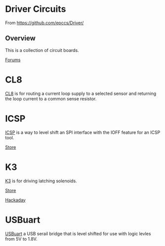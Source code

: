 # Driver Circuits

From <https://github.com/epccs/Driver/>

## Overview

This is a collection of  circuit boards. 

[Forums](http://rpubus.org/bb/viewforum.php?f=9)

# CL8

[CL8] is for routing a current loop supply to a selected sensor and returning the loop current to a common sense resistor.

[CL8]: ./CL8

# ICSP

[ICSP] is a way to level shift an SPI interface with the IOFF feature for an ICSP tool.

[ICSP]: ./ICSP

[Store](https://www.tindie.com/products/ron-sutherland/icsp-a-board-for-spi-level-shift-with-ioff/)

# K3

[K3] is for driving latching solenoids. 

[K3]: ./K3

[Store](https://www.tindie.com/products/ron-sutherland/k3-a-latching-solenoid-driver-board/)

[Hackaday](https://hackaday.io/project/17080-k3)

# USBuart

[USBuart] a USB serail bridge that is level shifted for use with logic levles from 5V to 1.8V. 

[USBuart]: ./USBuart
